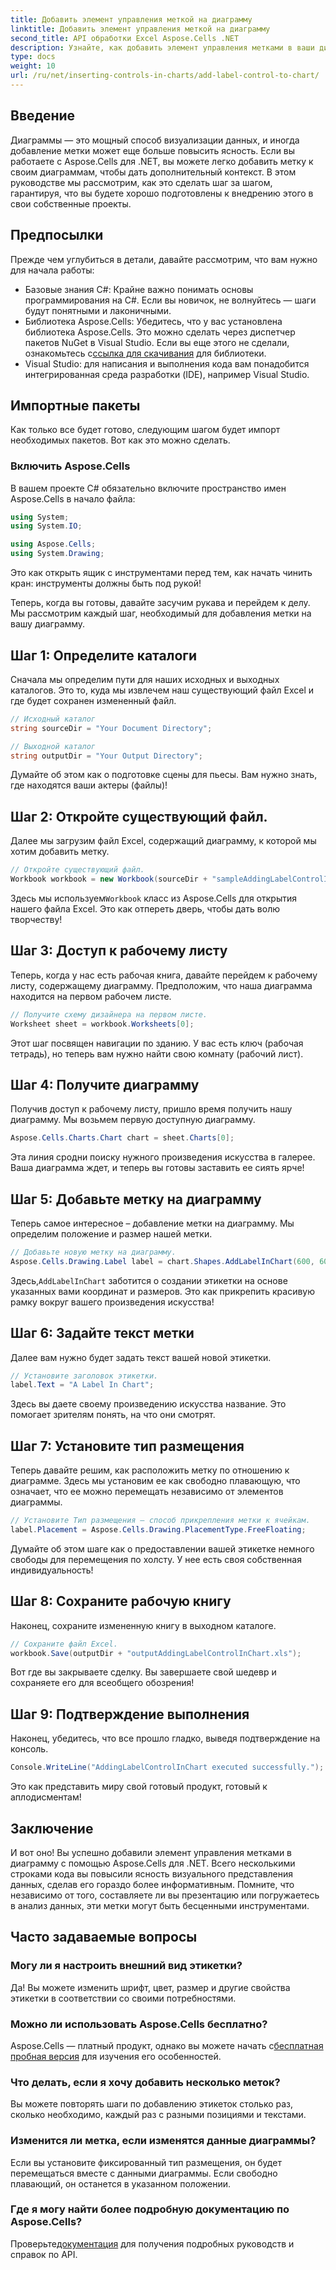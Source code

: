 ```yaml
---
title: Добавить элемент управления меткой на диаграмму
linktitle: Добавить элемент управления меткой на диаграмму
second_title: API обработки Excel Aspose.Cells .NET
description: Узнайте, как добавить элемент управления метками в ваши диаграммы в Aspose.Cells для .NET с помощью этого пошагового руководства. Улучшите визуализацию данных.
type: docs
weight: 10
url: /ru/net/inserting-controls-in-charts/add-label-control-to-chart/
---
```

## Введение

Диаграммы — это мощный способ визуализации данных, и иногда добавление метки может еще больше повысить ясность. Если вы работаете с Aspose.Cells для .NET, вы можете легко добавить метку к своим диаграммам, чтобы дать дополнительный контекст. В этом руководстве мы рассмотрим, как это сделать шаг за шагом, гарантируя, что вы будете хорошо подготовлены к внедрению этого в свои собственные проекты.

## Предпосылки

Прежде чем углубиться в детали, давайте рассмотрим, что вам нужно для начала работы:

- Базовые знания C#: Крайне важно понимать основы программирования на C#. Если вы новичок, не волнуйтесь — шаги будут понятными и лаконичными.
- Библиотека Aspose.Cells: Убедитесь, что у вас установлена библиотека Aspose.Cells. Это можно сделать через диспетчер пакетов NuGet в Visual Studio. Если вы еще этого не сделали, ознакомьтесь с[ссылка для скачивания](https://releases.aspose.com/cells/net/) для библиотеки.
- Visual Studio: для написания и выполнения кода вам понадобится интегрированная среда разработки (IDE), например Visual Studio.

## Импортные пакеты

Как только все будет готово, следующим шагом будет импорт необходимых пакетов. Вот как это можно сделать.

### Включить Aspose.Cells

В вашем проекте C# обязательно включите пространство имен Aspose.Cells в начало файла:

```csharp
using System;
using System.IO;

using Aspose.Cells;
using System.Drawing;
```

Это как открыть ящик с инструментами перед тем, как начать чинить кран: инструменты должны быть под рукой!

Теперь, когда вы готовы, давайте засучим рукава и перейдем к делу. Мы рассмотрим каждый шаг, необходимый для добавления метки на вашу диаграмму.

## Шаг 1: Определите каталоги

Сначала мы определим пути для наших исходных и выходных каталогов. Это то, куда мы извлечем наш существующий файл Excel и где будет сохранен измененный файл.

```csharp
// Исходный каталог
string sourceDir = "Your Document Directory";

// Выходной каталог
string outputDir = "Your Output Directory";
```

Думайте об этом как о подготовке сцены для пьесы. Вам нужно знать, где находятся ваши актеры (файлы)!

## Шаг 2: Откройте существующий файл.

Далее мы загрузим файл Excel, содержащий диаграмму, к которой мы хотим добавить метку. 

```csharp
// Откройте существующий файл.
Workbook workbook = new Workbook(sourceDir + "sampleAddingLabelControlInChart.xls");
```

 Здесь мы используем`Workbook` класс из Aspose.Cells для открытия нашего файла Excel. Это как отпереть дверь, чтобы дать волю творчеству!

## Шаг 3: Доступ к рабочему листу

Теперь, когда у нас есть рабочая книга, давайте перейдем к рабочему листу, содержащему диаграмму. Предположим, что наша диаграмма находится на первом рабочем листе.

```csharp
// Получите схему дизайнера на первом листе.
Worksheet sheet = workbook.Worksheets[0];
```

Этот шаг посвящен навигации по зданию. У вас есть ключ (рабочая тетрадь), но теперь вам нужно найти свою комнату (рабочий лист).

## Шаг 4: Получите диаграмму

Получив доступ к рабочему листу, пришло время получить нашу диаграмму. Мы возьмем первую доступную диаграмму.

```csharp
Aspose.Cells.Charts.Chart chart = sheet.Charts[0];
```

Эта линия сродни поиску нужного произведения искусства в галерее. Ваша диаграмма ждет, и теперь вы готовы заставить ее сиять ярче!

## Шаг 5: Добавьте метку на диаграмму

Теперь самое интересное – добавление метки на диаграмму. Мы определим положение и размер нашей метки.

```csharp
// Добавьте новую метку на диаграмму.
Aspose.Cells.Drawing.Label label = chart.Shapes.AddLabelInChart(600, 600, 350, 900);
```

 Здесь,`AddLabelInChart` заботится о создании этикетки на основе указанных вами координат и размеров. Это как прикрепить красивую рамку вокруг вашего произведения искусства!

## Шаг 6: Задайте текст метки

Далее вам нужно будет задать текст вашей новой этикетки. 

```csharp
// Установите заголовок этикетки.
label.Text = "A Label In Chart";
```

Здесь вы даете своему произведению искусства название. Это помогает зрителям понять, на что они смотрят.

## Шаг 7: Установите тип размещения

Теперь давайте решим, как расположить метку по отношению к диаграмме. Здесь мы установим ее как свободно плавающую, что означает, что ее можно перемещать независимо от элементов диаграммы.

```csharp
// Установите Тип размещения — способ прикрепления метки к ячейкам.
label.Placement = Aspose.Cells.Drawing.PlacementType.FreeFloating; 
```

Думайте об этом шаге как о предоставлении вашей этикетке немного свободы для перемещения по холсту. У нее есть своя собственная индивидуальность!

## Шаг 8: Сохраните рабочую книгу

Наконец, сохраните измененную книгу в выходном каталоге. 

```csharp
// Сохраните файл Excel.
workbook.Save(outputDir + "outputAddingLabelControlInChart.xls");
```

Вот где вы закрываете сделку. Вы завершаете свой шедевр и сохраняете его для всеобщего обозрения!

## Шаг 9: Подтверждение выполнения

Наконец, убедитесь, что все прошло гладко, выведя подтверждение на консоль.

```csharp
Console.WriteLine("AddingLabelControlInChart executed successfully.");
```

Это как представить миру свой готовый продукт, готовый к аплодисментам!

## Заключение

И вот оно! Вы успешно добавили элемент управления метками в диаграмму с помощью Aspose.Cells для .NET. Всего несколькими строками кода вы повысили ясность визуального представления данных, сделав его гораздо более информативным. Помните, что независимо от того, составляете ли вы презентацию или погружаетесь в анализ данных, эти метки могут быть бесценными инструментами.

## Часто задаваемые вопросы

### Могу ли я настроить внешний вид этикетки?
Да! Вы можете изменить шрифт, цвет, размер и другие свойства этикетки в соответствии со своими потребностями.

### Можно ли использовать Aspose.Cells бесплатно?
 Aspose.Cells — платный продукт, однако вы можете начать с[бесплатная пробная версия](https://releases.aspose.com/) для изучения его особенностей.

### Что делать, если я хочу добавить несколько меток?
Вы можете повторять шаги по добавлению этикеток столько раз, сколько необходимо, каждый раз с разными позициями и текстами.

### Изменится ли метка, если изменятся данные диаграммы?
Если вы установите фиксированный тип размещения, он будет перемещаться вместе с данными диаграммы. Если свободно плавающий, он останется в указанном положении.

### Где я могу найти более подробную документацию по Aspose.Cells?
 Проверьте[документация](https://reference.aspose.com/cells/net/) для получения подробных руководств и справок по API.